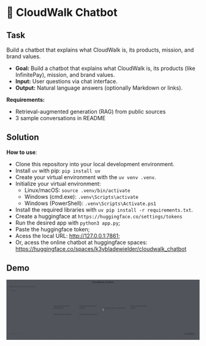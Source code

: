 # 💬 CloudWalk Chatbot

## Task
Build a chatbot that explains what CloudWalk is, its products, mission, and brand values.

- **Goal:** Build a chatbot that explains what CloudWalk is, its products (like InfinitePay), mission, and brand values.
- **Input:** User questions via chat interface.
- **Output:** Natural language answers (optionally Markdown or links).

**Requirements:**
- Retrieval-augmented generation (RAG) from public sources
- 3 sample conversations in README

## Solution

**How to use**:
- Clone this repository into your local development environment.
- Install ``uv`` with pip: ``pip install uv``
- Create your virtual environment with the ``uv venv .venv``.
- Initialize your virtual environment:
  - Linux/macOS: ``source .venv/bin/activate``
  - Windows (cmd.exe): ``.venv\Scripts\activate``
  - Windows (PowerShell): ``.venv\Scripts\Activate.ps1``
- Install the required libraries with ``uv pip install -r requirements.txt``.
- Create a huggingface at ``https://huggingface.co/settings/tokens``
- Run the desired app with ``python3 app.py``; 
- Paste the huggingface token;
- Acess the local URL:  http://127.0.0.1:7861;
- Or, acess the online chatbot at huggingface spaces: https://huggingface.co/spaces/k3ybladewielder/cloudwalk_chatbot

## Demo
<img src="demo.gif"> 
